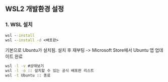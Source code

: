 ## WSL2 개발환경 설정

### 1. WSL 설치
```cmd
wsl --install
wsl --install -d <배포판>
```

기본으로 Ubuntu가 설치됨. 설치 후 재부팅 -> Microsoft Store에서 Ubuntu 앱 업데이트 완료

```cmd
wsl -l -v #상태보기
wsl -l -o :: 설치할 수 있는 공식 배포판 리스트
wsl -t Ubuntu :: 종료
```

